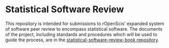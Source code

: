 # Statistical Software Review

This repository is intended for submissions to rOpenScis' expanded system of
software peer review to encompass statistical software. The documents of the project, including standards and procedures which will be used to guide the process, are in the [statistical-software-review-book repository](https://github.com/ropenscilabs/statistical-software-review-book).

